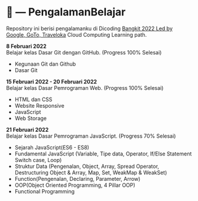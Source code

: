 # :hugs: — PengalamanBelajar
Repository ini berisi pengalamanku di Dicoding [Bangkit 2022 Led by Google, GoTo, Traveloka](https://grow.google/intl/id_id/bangkit/) Cloud Computing Learning path.

**8 Februari 2022** <br>
Belajar kelas Dasar Git dengan GitHub. (Progress 100% Selesai)
  - Kegunaan Git dan Github
  - Dasar Git

**15 Februari 2022 - 20 Februari 2022** <br>
Belajar kelas Dasar Pemrograman Web. (Progress 100% Selesai)
  - HTML dan CSS
  - Website Responsive
  - JavaScript
  - Web Storage

**21 Februari 2022** <br>
Belajar kelas Dasar Pemrograman JavaScript. (Progress 70% Selesai)
  - Sejarah JavaScript(ES6 - ES8)
  - Fundamental JavaScript (Variable, Tipe data, Operator, If/Else Statement Switch case, Loop)
  - Struktur Data (Pengenalan, Object, Array, Spread Operator, Destructuring Object & Array, Map, Set, WeakMap & WeakSet)
  - Function(Pengenalan, Declaring, Parameter, Arrow)
  - OOP(Object Oriented Programming, 4 Pillar OOP)
  - Functional Programming
